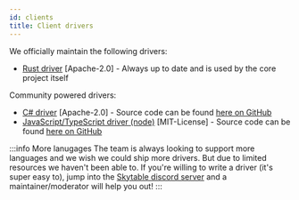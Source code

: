 ```yaml
---
id: clients
title: Client drivers
---
```


We officially maintain the following drivers:

- [Rust driver](https://github.com/skytable/client-rust) [Apache-2.0] - Always up to date and is used by the core project itself

Community powered drivers:

- [C# driver](https://www.nuget.org/packages/Skytable.Client/) [Apache-2.0] - Source code can be found [here on GitHub](https://github.com/martinmolin/skytable-dotnet)
- [JavaScript/TypeScript driver (node)](https://www.npmjs.com/package/skytable.js) [MIT-License] - Source code can be found [here on GitHub](https://github.com/zhangyuannie/skytable.js)

:::info More lanugages
The team is always looking to support more languages and we wish we could ship more drivers. But due to limited
resources we haven't been able to. If you're willing to write a driver (it's super easy to), jump into the
[Skytable discord server](https://discord.gg/QptWFdx) and a maintainer/moderator will help you out!
:::

